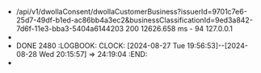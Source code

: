 - /api/v1/dwollaConsent/dwollaCustomerBusiness?issuerId=9701c7e6-25d7-49df-b1ed-ac86bb4a3ec2&businessClassificationId=9ed3a842-7d6f-11e3-bba3-5404a6144203 200 12626.658 ms - 94 127.0.0.1
-
- DONE 2480
  :LOGBOOK:
  CLOCK: [2024-08-27 Tue 19:56:53]--[2024-08-28 Wed 20:15:57] =>  24:19:04
  :END:
-